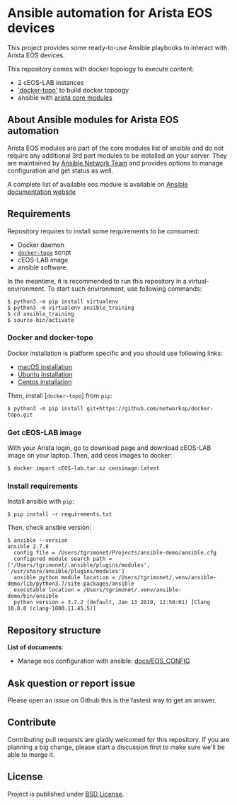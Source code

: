 # Ansible automation for Arista EOS devices

This project provides some ready-to-use Ansible playbooks to interact with Arista EOS devices.

This repository comes with docker topology to execute content:
- 2 cEOS-LAB instances
- ['docker-topo'](https://github.com/networkop/docker-topo) to build docker topoogy
- ansible with [arista core modules](https://docs.ansible.com/ansible/latest/modules/list_of_network_modules.html#eos)

## About Ansible modules for Arista EOS automation

Arista EOS modules are part of the core modules list of ansible and do not require any additional 3rd part modules to be installed on your server. They are maintained by [Ansible Network Team](https://docs.ansible.com/ansible/latest/user_guide/modules_support.html#modules-support) and provides options to manage configuration and get status as well.

A complete list of available eos module is available on [Ansible documentation website](https://docs.ansible.com/ansible/latest/modules/list_of_network_modules.html#eos)

## Requirements

Repository requires to install some requirements to be consumed:

- Docker daemon
- [`docker-topo`]() script
- cEOS-LAB image
- ansible software

In the meantime, it is recommended to run this repository in a virtual-environment. To start such environment, use following commands:

```shell
$ python3 -m pip install virtualenv
$ python3 -m virtualenv ansible_training
$ cd ansible_training
$ source bin/activate
```

### Docker and docker-topo

Docker installation is platform specific and you should use following links:

- [macOS installation](https://docs.docker.com/docker-for-mac/install/)
- [Ubuntu installation](https://docs.docker.com/install/linux/docker-ce/ubuntu/)
- [Centos installation](https://docs.docker.com/install/linux/docker-ce/centos/)

Then, install [`docker-topo`] from `pip`:

```shell
$ python3 -m pip install git+https://github.com/networkop/docker-topo.git
```

### Get cEOS-LAB image

With your Arista login, go to download page and download cEOS-LAB image on your laptop. Then, add ceos images to docker:

```shell
$ docker import cEOS-lab.tar.xz ceosimage:latest
```

### Install requirements

Install ansible with `pip`:

```shell
$ pip install -r requirements.txt
```

Then, check ansible version:

```
$ ansible --version
ansible 2.7.8
  config file = /Users/tgrimonet/Projects/ansible-demo/ansible.cfg
  configured module search path = ['/Users/tgrimonet/.ansible/plugins/modules', '/usr/share/ansible/plugins/modules']
  ansible python module location = /Users/tgrimonet/.venv/ansible-demo/lib/python3.7/site-packages/ansible
  executable location = /Users/tgrimonet/.venv/ansible-demo/bin/ansible
  python version = 3.7.2 (default, Jan 13 2019, 12:50:01) [Clang 10.0.0 (clang-1000.11.45.5)]
```

## Repository structure

__List of documents__:

- Manage eos configuration with ansible: [docs/EOS_CONFIG](docs/EOS_CONFIG.md)


## Ask question or report issue

Please open an issue on Github this is the fastest way to get an answer.

## Contribute

Contributing pull requests are gladly welcomed for this repository. If you are planning a big change, please start a discussion first to make sure we'll be able to merge it.

## License

Project is published under [BSD License](LICENSE).
